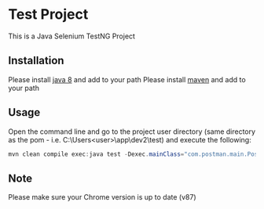 # Test Project
This is a Java Selenium TestNG Project

## Installation
Please install [java 8](https://www.oracle.com/java/technologies/javase/javase-jdk8-downloads.html) and add to your path
Please install [maven](https://maven.apache.org/download.cgi) and add to your path

## Usage
Open the command line and go to the project user directory (same directory as the pom - i.e. C:\Users\<user>\app\dev2\test) and execute the following:
```java
mvn clean compile exec:java test -Dexec.mainClass="com.postman.main.Postman" -Dpackage="com.postman.test.selenium" -Dbrowser=chrome
```

## Note
Please make sure your Chrome version is up to date (v87)
